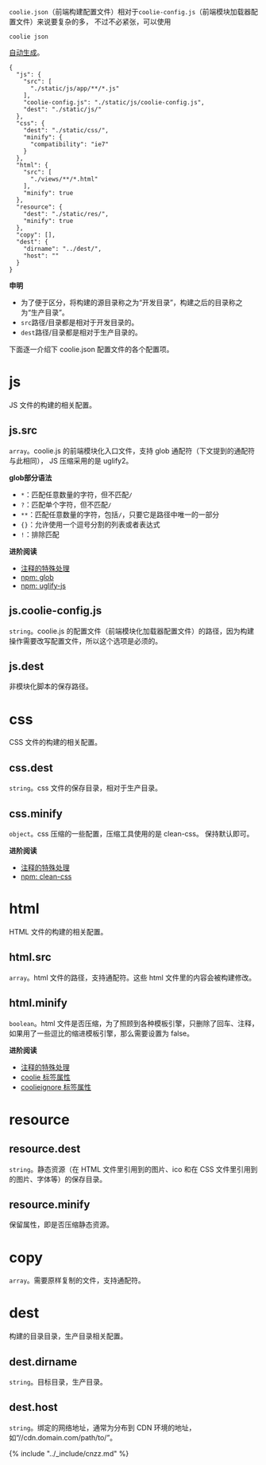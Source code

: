 `coolie.json`（前端构建配置文件）相对于`coolie-config.js`（前端模块加载器配置文件）来说要复杂的多，
不过不必紧张，可以使用
```
coolie json
```
[自动生成](./command.md)。

```
{
  "js": {
    "src": [
      "./static/js/app/**/*.js"
    ],
    "coolie-config.js": "./static/js/coolie-config.js",
    "dest": "./static/js/"
  },
  "css": {
    "dest": "./static/css/",
    "minify": {
      "compatibility": "ie7"
    }
  },
  "html": {
    "src": [
      "./views/**/*.html"
    ],
    "minify": true
  },
  "resource": {
    "dest": "./static/res/",
    "minify": true
  },
  "copy": [],
  "dest": {
    "dirname": "../dest/",
    "host": ""
  }
}
```

**申明**

- 为了便于区分，将构建的源目录称之为“开发目录”，构建之后的目录称之为“生产目录”。
- `src`路径/目录都是相对于开发目录的。
- `dest`路径/目录都是相对于生产目录的。


下面逐一介绍下 coolie.json 配置文件的各个配置项。

# js
JS 文件的构建的相关配置。

## js.src
`array`。coolie.js 的前端模块化入口文件，支持 glob 通配符（下文提到的通配符与此相同），
JS 压缩采用的是 uglify2。

**glob部分语法**
- `*`：匹配任意数量的字符，但不匹配`/`
- `?`：匹配单个字符，但不匹配`/`
- `**`：匹配任意数量的字符，包括`/`，只要它是路径中唯一的一部分
- `{}`：允许使用一个逗号分割的列表或者表达式
- `!`：排除匹配

**进阶阅读**
- [注释的特殊处理](../advance/comments.md)
- [npm: glob](https://www.npmjs.com/package/glob)
- [npm: uglify-js](https://www.npmjs.com/package/uglify-js)


## js.coolie-config.js
`string`。coolie.js 的配置文件（前端模块化加载器配置文件）的路径，因为构建操作需要改写配置文件，所以这个选项是必须的。


## js.dest
非模块化脚本的保存路径。


# css
CSS 文件的构建的相关配置。

## css.dest
`string`。css 文件的保存目录，相对于生产目录。

## css.minify
`object`。css 压缩的一些配置，压缩工具使用的是 clean-css。
保持默认即可。

**进阶阅读**

- [注释的特殊处理](../advance/comments.md)
- [npm: clean-css](https://www.npmjs.com/package/clean-css)


# html
HTML 文件的构建的相关配置。

## html.src
`array`。html 文件的路径，支持通配符。这些 html 文件里的内容会被构建修改。

## html.minify
`boolean`。html 文件是否压缩，为了照顾到各种模板引擎，只删除了回车、注释，如果用了一些逗比的缩进模板引擎，那么需要设置为 false。

**进阶阅读**

- [注释的特殊处理](../advance/comments.md)
- [coolie 标签属性](../advance/attribute-coolie.md)
- [coolieignore 标签属性](../advance/attribute-coolieignore.md)

# resource
## resource.dest
`string`。静态资源（在 HTML 文件里引用到的图片、ico 和在 CSS 文件里引用到的图片、字体等）的保存目录。

## resource.minify
保留属性，即是否压缩静态资源。


# copy
`array`。需要原样复制的文件，支持通配符。

# dest
构建的目录目录，生产目录相关配置。
## dest.dirname
`string`。目标目录，生产目录。
## dest.host
`string`。绑定的网络地址，通常为分布到 CDN 环境的地址，如“//cdn.domain.com/path/to/”。


{% include "../_include/cnzz.md" %}
